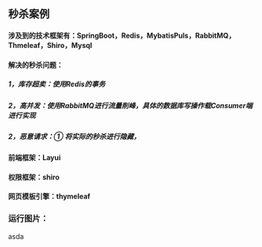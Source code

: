## 秒杀案例
#### 涉及到的技术框架有：SpringBoot，Redis，MybatisPuls，RabbitMQ，Thmeleaf，Shiro，Mysql
#### 解决的秒杀问题：
##### 1，库存超卖：使用Redis的事务
##### 2，高并发：使用RabbitMQ进行流量削峰，具体的数据库写操作载Consumer端进行实现
##### 2，恶意请求：① 将实际的秒杀进行隐藏，
#### 前端框架：Layui
#### 权限框架：shiro
#### 网页模板引擎：thymeleaf  
### 运行图片：
asda
